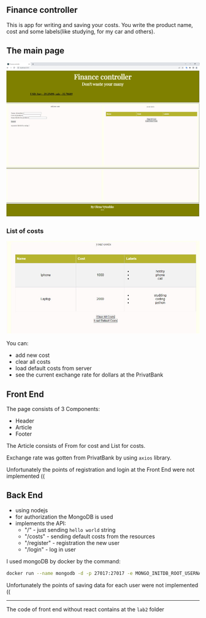 ## Finance controller
This is app for writing and saving your costs. You write the product name, cost and some labels(like studying, for my car and others).


## The main page
![](./screenshots/photo_2022-06-25_23-58-26.jpg)
![](./screenshots/photo_2022-06-25_23-31-16.jpg)

### List of costs
![](./screenshots/photo_2022-06-25_23-58-47.jpg)

You can:
* add new cost
* clear all costs
* load default costs from server
* see the current exchange rate for dollars at the PrivatBank

## Front End

The page consists of 3 Components:
* Header
* Article
* Footer

The Article consists of From for cost and List for costs.

Exchange rate was gotten from PrivatBank by using `axios` library.

Unfortunately the points of registration and login at the Front End were not implemented ((

## Back End

* using nodejs
* for authorization the MongoDB is used
* implements the API:
  * "/" - just sending `hello world` string
  * "/costs" - sending default costs from the resources
  * "/register" - registration the new user
  * "/login" - log in user

I used mongoDB by docker by the command:
```bash
docker run --name mongodb -d -p 27017:27017 -e MONGO_INITDB_ROOT_USERNAME=admin -e MONGO_INITDB_ROOT_PASSWORD=admin mongo
```

Unfortunately the points of saving data for each user were not implemented ((

---
The code of front end without react contains at the `lab2` folder  
